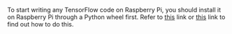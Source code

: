 To start writing any TensorFlow code on Raspberry Pi, you should install it on Raspberry Pi through a Python wheel first. Refer to [this](https://github.com/samjabrahams/tensorflow-on-raspberry-pi) link or [this](http://www.codelast.com/?p=8941) link to find out how to do this.
